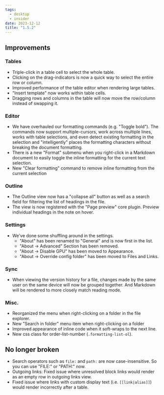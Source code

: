 ```yaml
---
tags:
  - desktop
  - insider
date: 2023-12-12
title: "1.5.2"
---
```


## Improvements

### Tables

- Triple-click in a table cell to select the whole table.
- Clicking on the drag-indicators is now a quick way to select the entire row or column.
- Improved performance of the table editor when rendering large tables.
- "Insert template" now works within table cells.
- Dragging rows and columns in the table will now move the row/column instead of swapping it.

### Editor

- We have overhauled our formatting commands (e.g. "Toggle bold"). The commands now support multiple-cursors, work across multiple lines, works with table selections, and even detect existing formatting in the selection and "intelligently" places the formatting characters without breaking the document formatting.
- There is a new "Format" submenu when you right-click in a Markdown document to easily toggle the inline formatting for the current text selection.
- New "Clear formatting" command to remove inline formatting from the current selection

### Outline

- The Outline view now has a "collapse all" button as well as a search field for filtering the list of headings in the file.
- The view is now registered with the "Page preview" core plugin. Preview individual headings in the note on hover.

### Settings

- We've done some shuffling around in the settings.
  - "About" has been renamed to "General" and is now first in the list.
  - "About → Advanced" Section has been removed.
  - "About → Disable GPU" has been moved to Appearance.
  - "About → Override config folder" has been moved to Files and Links.

### Sync

- When viewing the version history for a file, changes made by the same user on the same device will now be grouped together. And Markdown will be rendered to more closely match reading mode.

### Misc.

- Reorganized the menu when right-clicking on a folder in the file explorer.
- New "Search in folder" menu item when right-clicking on a folder
- Improved appearance of inline code when it soft-wraps to the next line.
- New css class for order-list-number (`.formatting-list-ol`).

## No longer broken

- Search operators such as `file:` and `path:` are now case-insensitive. So you can use "FILE:" or "PATH:" now.
- Outgoing links: Fixed issue where unresolved block links would render as an empty row in outgoing links view.
- Fixed issue where links with custom display text (i.e. `[[link|alias]]`) would render incorrectly after a table.
